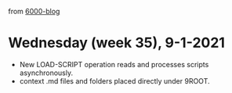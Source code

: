 from [6000-blog](../../../6000-blog.md)
# Wednesday (week 35), 9-1-2021
- New LOAD-SCRIPT operation reads and processes scripts asynchronously.
- context .md files and folders placed directly under 9ROOT.